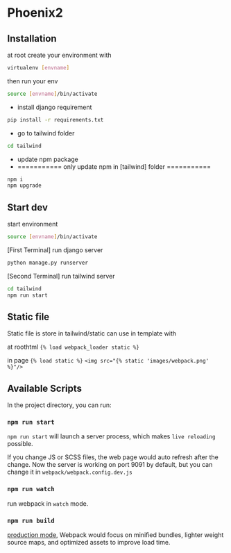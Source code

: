 # Phoenix2

## Installation

at root create your environment with
```bash
virtualenv [envname]
```
then run your env
```bash
source [envname]/bin/activate
```
* install django requirement
```bash
pip install -r requirements.txt
```
* go to tailwind folder
```bash
cd tailwind
```
* update npm package 
* =========== only update npm in [tailwind] folder ===========
```bash
npm i
npm upgrade
```

## Start dev
start environment
```bash
source [envname]/bin/activate
```
[First Terminal] run django server
```bash
python manage.py runserver 
```
[Second Terminal] run tailwind server
```bash
cd tailwind
npm run start
```

## Static file

Static file is store in 
tailwind/static
can use in template with

at roothtml
`{% load webpack_loader static %}` 

in page
`{% load static %}` 
`<img src="{% static 'images/webpack.png' %}"/>`


## Available Scripts

In the project directory, you can run:

### `npm run start`

`npm run start` will launch a server process, which makes `live reloading` possible.

If you change JS or SCSS files, the web page would auto refresh after the change. Now the server is working on port 9091 by default, but you can change it in `webpack/webpack.config.dev.js`

### `npm run watch`

run webpack in `watch` mode.

### `npm run build`

[production mode](https://webpack.js.org/guides/production/), Webpack would focus on minified bundles, lighter weight source maps, and optimized assets to improve load time.


